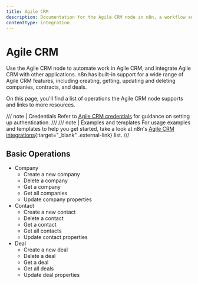 ```yaml
---
title: Agile CRM
description: Documentation for the Agile CRM node in n8n, a workflow automation platform. Includes details of operations and configuration, and links to examples and credentials information.
contentType: integration
---
```


# Agile CRM

Use the Agile CRM node to automate work in Agile CRM, and integrate Agile CRM with other applications. n8n has built-in support for a wide range of Agile CRM features, including creating, getting, updating and deleting companies, contracts, and deals.

On this page, you'll find a list of operations the Agile CRM node supports and links to more resources.

/// note | Credentials
Refer to [Agile CRM credentials](/integrations/builtin/credentials/agilecrm/) for guidance on setting up authentication. 
///
/// note | Examples and templates
For usage examples and templates to help you get started, take a look at n8n's [Agile CRM integrations](https://n8n.io/integrations/agile-crm/){:target="_blank" .external-link} list.
///

## Basic Operations

* Company
    * Create a new company
    * Delete a company
    * Get a company
    * Get all companies
    * Update company properties
* Contact
    * Create a new contact
    * Delete a contact
    * Get a contact
    * Get all contacts
    * Update contact properties
* Deal
    * Create a new deal
    * Delete a deal
    * Get a deal
    * Get all deals
    * Update deal properties

